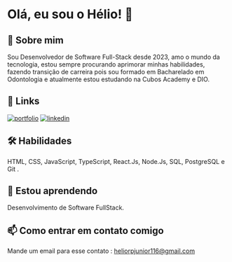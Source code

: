# Olá, eu sou o Hélio! 👋


## 🚀 Sobre mim
Sou Desenvolvedor de Software Full-Stack desde 2023, amo o mundo da tecnologia, estou sempre procurando aprimorar minhas habilidades, fazendo transição de carreira pois sou formado em Bacharelado em Odontologia e atualmente estou estudando na Cubos Academy e DIO.


## 🔗 Links
[![portfolio](https://img.shields.io/badge/my_portfolio-000?style=for-the-badge&logo=ko-fi&logoColor=white)](https://helio020.github.io/Portfolio/)
[![linkedin](https://img.shields.io/badge/linkedin-0A66C2?style=for-the-badge&logo=linkedin&logoColor=white)](https://www.linkedin.com/in/h%C3%A9lio-ribeiro-04b44b15b/)



## 🛠 Habilidades
HTML, CSS, JavaScript, TypeScript, React.Js, Node.Js, SQL, PostgreSQL e Git .


## 🧠 Estou aprendendo
Desenvolvimento de Software FullStack.


## 📫 Como entrar em contato comigo
Mande um email para esse contato : heliorpjunior116@gmail.com
